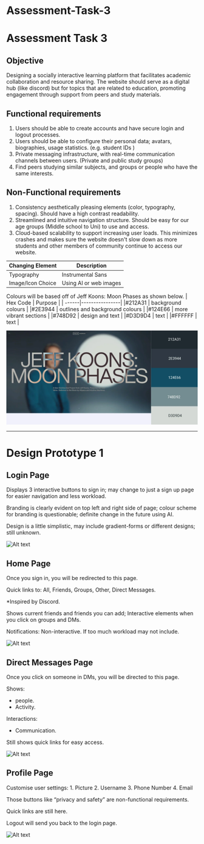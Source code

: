 # Assessment-Task-3
<H1>Assessment Task 3</H1>

<H2>Objective</H2>
<p>Designing a socially interactive learning platform that facilitates academic collaboration and resource sharing. The website should serve as a digital hub (like discord) but for topics that are related to education, promoting engagement through support from peers and study materials. 
<H2>Functional requirements</H2>
<ol>
    <li>Users should be able to create accounts and have secure login and logout processes. </li>
    <li>Users should be able to configure their personal data; avatars, biographies, usage statistics. (e.g. student IDs )</li>
    <li>Private messaging infrastructure, with real-time communication channels between users. (Private and public study groups)</li>
    <li>Find peers studying similar subjects, and groups or people who have the same interests.</li>
</ol>
<H2>Non-Functional requirements</H2>
<ol>
    <li>Consistency aesthetically pleasing elements (color, typography, spacing). Should have a high contrast readability. </li>
    <li>Streamlined and intuitive navigation structure. Should be easy for our age groups (Middle school to Uni) to use and access.  </li>
    <li>Cloud-based scalability to support increasing user loads. This minimizes crashes and makes sure the website doesn't slow down as more students and other members of community continue to access our website. </li>
</ol>

| Changing Element | Description |
| ----------- | ----------- |
| Typography | Instrumental Sans |
| Image/Icon Choice | Using AI or web images |

Colours will be based off of Jeff Koons: Moon Phases as shown below.
| Hex Code | Purpose |
| ------|----------------|
|#212A31 | background colours | 
|#2E3944 | outlines and background colours | 
|#124E66 | more vibrant sections | 
|#748D92 | design and text |
|#D3D9D4 | text |
|#FFFFFF | text |

![Alt text](Colours.png)

---

<H1>Design Prototype 1</H1>
<H2>Login Page</H2>
<p>Displays 3 interactive buttons to sign in; may change to just a sign up page for easier navigation and less workload.

Branding is clearly evident on top left and right side of page; colour scheme for branding is questionable; definite change in the future using AI.

Design is a little simplistic, may include gradient-forms or different designs; still unknown. </p>

![Alt text](LoginPage.png)
<H2>Home Page</H2>
<p>Once you sign in, you will be redirected to this page. 

Quick links to: All, Friends, Groups, Other, Direct Messages.

*Inspired by Discord.

Shows current friends and friends you can add; Interactive elements when you click on groups and DMs. 

Notifications: Non-interactive. If too much workload may not include. 
</p>

![Alt text](HomePage.png)

<H2>Direct Messages Page</H2>
<p>Once you click on someone in DMs, you will be directed to this page.

Shows:
 - people.
 - Activity.

Interactions:
 - Communication. 

Still shows quick links for easy access. 
</p>

![Alt text](DMPage.png)
<H2>Profile Page</H2>
<p>Customise user settings:
1. Picture
2. Username
3. Phone Number
4. Email

Those buttons like “privacy and safety” are non-functional requirements. 

Quick links are still here. 

Logout will send you back to the login page. 
</p>

![Alt text](ProfilePage.png)